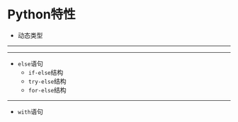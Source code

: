# Python特性

- 动态类型

---



---

- `else`语句
    - `if-else`结构
    - `try-else`结构
    - `for-else`结构


---

- `with`语句
